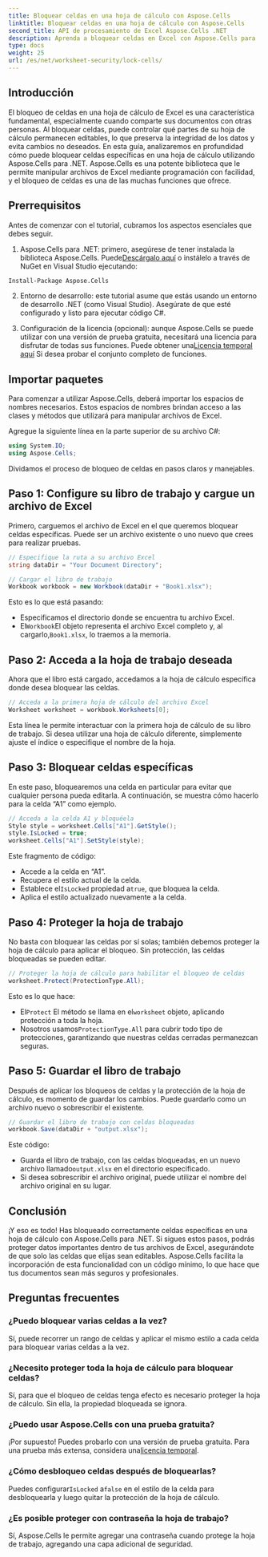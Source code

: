 ```yaml
---
title: Bloquear celdas en una hoja de cálculo con Aspose.Cells
linktitle: Bloquear celdas en una hoja de cálculo con Aspose.Cells
second_title: API de procesamiento de Excel Aspose.Cells .NET
description: Aprenda a bloquear celdas en Excel con Aspose.Cells para .NET con esta guía paso a paso. Proteja sus datos con ejemplos de código detallados e instrucciones sencillas.
type: docs
weight: 25
url: /es/net/worksheet-security/lock-cells/
---
```

## Introducción
El bloqueo de celdas en una hoja de cálculo de Excel es una característica fundamental, especialmente cuando comparte sus documentos con otras personas. Al bloquear celdas, puede controlar qué partes de su hoja de cálculo permanecen editables, lo que preserva la integridad de los datos y evita cambios no deseados. En esta guía, analizaremos en profundidad cómo puede bloquear celdas específicas en una hoja de cálculo utilizando Aspose.Cells para .NET. Aspose.Cells es una potente biblioteca que le permite manipular archivos de Excel mediante programación con facilidad, y el bloqueo de celdas es una de las muchas funciones que ofrece.

## Prerrequisitos

Antes de comenzar con el tutorial, cubramos los aspectos esenciales que debes seguir.

1.  Aspose.Cells para .NET: primero, asegúrese de tener instalada la biblioteca Aspose.Cells. Puede[Descárgalo aquí](https://releases.aspose.com/cells/net/) o instálelo a través de NuGet en Visual Studio ejecutando:

```bash
Install-Package Aspose.Cells
```

2. Entorno de desarrollo: este tutorial asume que estás usando un entorno de desarrollo .NET (como Visual Studio). Asegúrate de que esté configurado y listo para ejecutar código C#.

3.  Configuración de la licencia (opcional): aunque Aspose.Cells se puede utilizar con una versión de prueba gratuita, necesitará una licencia para disfrutar de todas sus funciones. Puede obtener una[Licencia temporal aquí](https://purchase.aspose.com/temporary-license/) Si desea probar el conjunto completo de funciones.


## Importar paquetes

Para comenzar a utilizar Aspose.Cells, deberá importar los espacios de nombres necesarios. Estos espacios de nombres brindan acceso a las clases y métodos que utilizará para manipular archivos de Excel.

Agregue la siguiente línea en la parte superior de su archivo C#:

```csharp
using System.IO;
using Aspose.Cells;
```

Dividamos el proceso de bloqueo de celdas en pasos claros y manejables.

## Paso 1: Configure su libro de trabajo y cargue un archivo de Excel

Primero, carguemos el archivo de Excel en el que queremos bloquear celdas específicas. Puede ser un archivo existente o uno nuevo que crees para realizar pruebas.

```csharp
// Especifique la ruta a su archivo Excel
string dataDir = "Your Document Directory";

// Cargar el libro de trabajo
Workbook workbook = new Workbook(dataDir + "Book1.xlsx");
```

Esto es lo que está pasando:
- Especificamos el directorio donde se encuentra tu archivo Excel.
-  El`Workbook`El objeto representa el archivo Excel completo y, al cargarlo,`Book1.xlsx`, lo traemos a la memoria.

## Paso 2: Acceda a la hoja de trabajo deseada

Ahora que el libro está cargado, accedamos a la hoja de cálculo específica donde desea bloquear las celdas.

```csharp
// Acceda a la primera hoja de cálculo del archivo Excel
Worksheet worksheet = workbook.Worksheets[0];
```

Esta línea le permite interactuar con la primera hoja de cálculo de su libro de trabajo. Si desea utilizar una hoja de cálculo diferente, simplemente ajuste el índice o especifique el nombre de la hoja.

## Paso 3: Bloquear celdas específicas

En este paso, bloquearemos una celda en particular para evitar que cualquier persona pueda editarla. A continuación, se muestra cómo hacerlo para la celda “A1” como ejemplo.

```csharp
// Acceda a la celda A1 y bloquéela
Style style = worksheet.Cells["A1"].GetStyle();
style.IsLocked = true;
worksheet.Cells["A1"].SetStyle(style);
```

Este fragmento de código:
- Accede a la celda en “A1”.
- Recupera el estilo actual de la celda.
-  Establece el`IsLocked` propiedad a`true`, que bloquea la celda.
- Aplica el estilo actualizado nuevamente a la celda.

## Paso 4: Proteger la hoja de trabajo

No basta con bloquear las celdas por sí solas; también debemos proteger la hoja de cálculo para aplicar el bloqueo. Sin protección, las celdas bloqueadas se pueden editar.

```csharp
// Proteger la hoja de cálculo para habilitar el bloqueo de celdas
worksheet.Protect(ProtectionType.All);
```

Esto es lo que hace:
-  El`Protect` El método se llama en el`worksheet` objeto, aplicando protección a toda la hoja.
-  Nosotros usamos`ProtectionType.All` para cubrir todo tipo de protecciones, garantizando que nuestras celdas cerradas permanezcan seguras.

## Paso 5: Guardar el libro de trabajo

Después de aplicar los bloqueos de celdas y la protección de la hoja de cálculo, es momento de guardar los cambios. Puede guardarlo como un archivo nuevo o sobrescribir el existente.

```csharp
// Guardar el libro de trabajo con celdas bloqueadas
workbook.Save(dataDir + "output.xlsx");
```

Este código:
-  Guarda el libro de trabajo, con las celdas bloqueadas, en un nuevo archivo llamado`output.xlsx` en el directorio especificado.
- Si desea sobrescribir el archivo original, puede utilizar el nombre del archivo original en su lugar.


## Conclusión

¡Y eso es todo! Has bloqueado correctamente celdas específicas en una hoja de cálculo con Aspose.Cells para .NET. Si sigues estos pasos, podrás proteger datos importantes dentro de tus archivos de Excel, asegurándote de que solo las celdas que elijas sean editables. Aspose.Cells facilita la incorporación de esta funcionalidad con un código mínimo, lo que hace que tus documentos sean más seguros y profesionales.


## Preguntas frecuentes

### ¿Puedo bloquear varias celdas a la vez?
Sí, puede recorrer un rango de celdas y aplicar el mismo estilo a cada celda para bloquear varias celdas a la vez.

### ¿Necesito proteger toda la hoja de cálculo para bloquear celdas?
Sí, para que el bloqueo de celdas tenga efecto es necesario proteger la hoja de cálculo. Sin ella, la propiedad bloqueada se ignora.

### ¿Puedo usar Aspose.Cells con una prueba gratuita?
 ¡Por supuesto! Puedes probarlo con una versión de prueba gratuita. Para una prueba más extensa, considera una[licencia temporal](https://purchase.aspose.com/temporary-license/).

### ¿Cómo desbloqueo celdas después de bloquearlas?
 Puedes configurar`IsLocked` a`false` en el estilo de la celda para desbloquearla y luego quitar la protección de la hoja de cálculo.

### ¿Es posible proteger con contraseña la hoja de trabajo?
Sí, Aspose.Cells le permite agregar una contraseña cuando protege la hoja de trabajo, agregando una capa adicional de seguridad.
